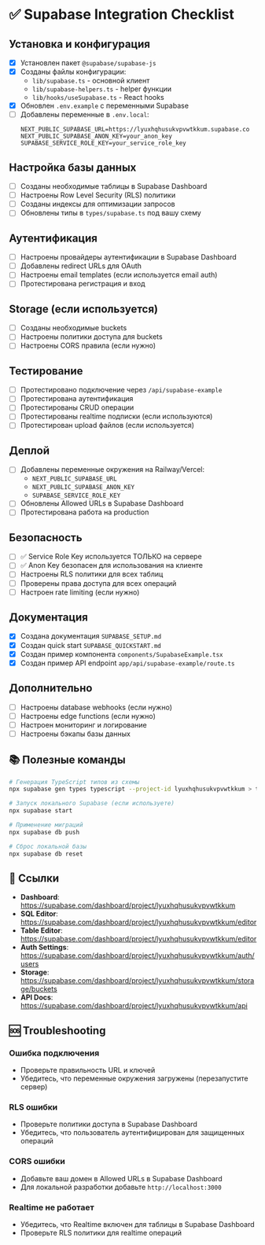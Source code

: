 # ✅ Supabase Integration Checklist

## Установка и конфигурация

- [x] Установлен пакет `@supabase/supabase-js`
- [x] Созданы файлы конфигурации:
  - `lib/supabase.ts` - основной клиент
  - `lib/supabase-helpers.ts` - helper функции
  - `lib/hooks/useSupabase.ts` - React hooks
- [x] Обновлен `.env.example` с переменными Supabase
- [ ] Добавлены переменные в `.env.local`:
  ```env
  NEXT_PUBLIC_SUPABASE_URL=https://lyuxhqhusukvpvwtkkum.supabase.co
  NEXT_PUBLIC_SUPABASE_ANON_KEY=your_anon_key
  SUPABASE_SERVICE_ROLE_KEY=your_service_role_key
  ```

## Настройка базы данных

- [ ] Созданы необходимые таблицы в Supabase Dashboard
- [ ] Настроены Row Level Security (RLS) политики
- [ ] Созданы индексы для оптимизации запросов
- [ ] Обновлены типы в `types/supabase.ts` под вашу схему

## Аутентификация

- [ ] Настроены провайдеры аутентификации в Supabase Dashboard
- [ ] Добавлены redirect URLs для OAuth
- [ ] Настроены email templates (если используется email auth)
- [ ] Протестирована регистрация и вход

## Storage (если используется)

- [ ] Созданы необходимые buckets
- [ ] Настроены политики доступа для buckets
- [ ] Настроены CORS правила (если нужно)

## Тестирование

- [ ] Протестировано подключение через `/api/supabase-example`
- [ ] Протестирована аутентификация
- [ ] Протестированы CRUD операции
- [ ] Протестированы realtime подписки (если используются)
- [ ] Протестирован upload файлов (если используется)

## Деплой

- [ ] Добавлены переменные окружения на Railway/Vercel:
  - `NEXT_PUBLIC_SUPABASE_URL`
  - `NEXT_PUBLIC_SUPABASE_ANON_KEY`
  - `SUPABASE_SERVICE_ROLE_KEY`
- [ ] Обновлены Allowed URLs в Supabase Dashboard
- [ ] Протестирована работа на production

## Безопасность

- [ ] ✅ Service Role Key используется ТОЛЬКО на сервере
- [ ] ✅ Anon Key безопасен для использования на клиенте
- [ ] Настроены RLS политики для всех таблиц
- [ ] Проверены права доступа для всех операций
- [ ] Настроен rate limiting (если нужно)

## Документация

- [x] Создана документация `SUPABASE_SETUP.md`
- [x] Создан quick start `SUPABASE_QUICKSTART.md`
- [x] Создан пример компонента `components/SupabaseExample.tsx`
- [x] Создан пример API endpoint `app/api/supabase-example/route.ts`

## Дополнительно

- [ ] Настроены database webhooks (если нужно)
- [ ] Настроены edge functions (если нужно)
- [ ] Настроен мониторинг и логирование
- [ ] Настроены бэкапы базы данных

## 📚 Полезные команды

```bash
# Генерация TypeScript типов из схемы
npx supabase gen types typescript --project-id lyuxhqhusukvpvwtkkum > types/supabase.ts

# Запуск локального Supabase (если используете)
npx supabase start

# Применение миграций
npx supabase db push

# Сброс локальной базы
npx supabase db reset
```

## 🔗 Ссылки

- **Dashboard**: https://supabase.com/dashboard/project/lyuxhqhusukvpvwtkkum
- **SQL Editor**: https://supabase.com/dashboard/project/lyuxhqhusukvpvwtkkum/editor
- **Table Editor**: https://supabase.com/dashboard/project/lyuxhqhusukvpvwtkkum/editor
- **Auth Settings**: https://supabase.com/dashboard/project/lyuxhqhusukvpvwtkkum/auth/users
- **Storage**: https://supabase.com/dashboard/project/lyuxhqhusukvpvwtkkum/storage/buckets
- **API Docs**: https://supabase.com/dashboard/project/lyuxhqhusukvpvwtkkum/api

## 🆘 Troubleshooting

### Ошибка подключения
- Проверьте правильность URL и ключей
- Убедитесь, что переменные окружения загружены (перезапустите сервер)

### RLS ошибки
- Проверьте политики доступа в Supabase Dashboard
- Убедитесь, что пользователь аутентифицирован для защищенных операций

### CORS ошибки
- Добавьте ваш домен в Allowed URLs в Supabase Dashboard
- Для локальной разработки добавьте `http://localhost:3000`

### Realtime не работает
- Убедитесь, что Realtime включен для таблицы в Supabase Dashboard
- Проверьте RLS политики для realtime операций
